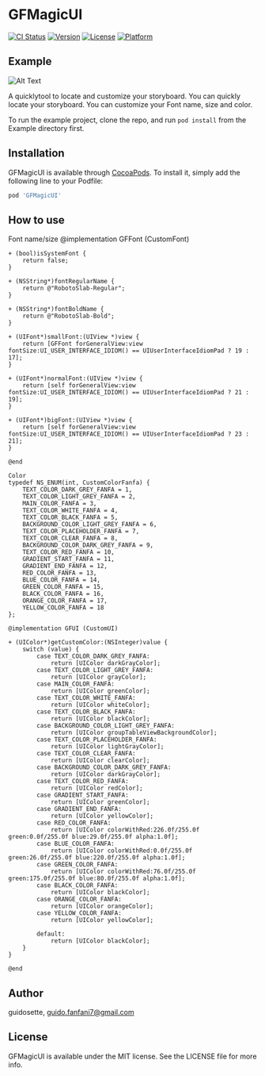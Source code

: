 # GFMagicUI

[![CI Status](https://img.shields.io/travis/guidosette/GFMagicUI.svg?style=flat)](https://travis-ci.org/guidosette/GFMagicUI)
[![Version](https://img.shields.io/cocoapods/v/GFMagicUI.svg?style=flat)](https://cocoapods.org/pods/GFMagicUI)
[![License](https://img.shields.io/cocoapods/l/GFMagicUI.svg?style=flat)](https://cocoapods.org/pods/GFMagicUI)
[![Platform](https://img.shields.io/cocoapods/p/GFMagicUI.svg?style=flat)](https://cocoapods.org/pods/GFMagicUI)

## Example

![Alt Text](https://github.com/guidosette/GFMagicUI/blob/master/photo.gif)

A quicklytool to locate and customize your storyboard.
You can quickly locate your storyboard. You can customize your Font name, size and color.

To run the example project, clone the repo, and run `pod install` from the Example directory first.

## Installation

GFMagicUI is available through [CocoaPods](https://cocoapods.org). To install
it, simply add the following line to your Podfile:

```ruby
pod 'GFMagicUI'
```

## How to use

Font name/size
	@implementation GFFont (CustomFont)

	+ (bool)isSystemFont {
		return false;
	}

	+ (NSString*)fontRegularName {
		return @"RobotoSlab-Regular";
	}

	+ (NSString*)fontBoldName {
		return @"RobotoSlab-Bold";
	}

	+ (UIFont*)smallFont:(UIView *)view {
		return [GFFont forGeneralView:view fontSize:UI_USER_INTERFACE_IDIOM() == UIUserInterfaceIdiomPad ? 19 : 17];
	}

	+ (UIFont*)normalFont:(UIView *)view {
		return [self forGeneralView:view fontSize:UI_USER_INTERFACE_IDIOM() == UIUserInterfaceIdiomPad ? 21 : 19];
	}

	+ (UIFont*)bigFont:(UIView *)view {
		return [self forGeneralView:view fontSize:UI_USER_INTERFACE_IDIOM() == UIUserInterfaceIdiomPad ? 23 : 21];
	}

	@end
	
    Color
	typedef NS_ENUM(int, CustomColorFanfa) {
		TEXT_COLOR_DARK_GREY_FANFA = 1,
		TEXT_COLOR_LIGHT_GREY_FANFA = 2,
		MAIN_COLOR_FANFA = 3,
		TEXT_COLOR_WHITE_FANFA = 4,
		TEXT_COLOR_BLACK_FANFA = 5,
		BACKGROUND_COLOR_LIGHT_GREY_FANFA = 6,
		TEXT_COLOR_PLACEHOLDER_FANFA = 7,
		TEXT_COLOR_CLEAR_FANFA = 8,
		BACKGROUND_COLOR_DARK_GREY_FANFA = 9,
		TEXT_COLOR_RED_FANFA = 10,
		GRADIENT_START_FANFA = 11,
		GRADIENT_END_FANFA = 12,
		RED_COLOR_FANFA = 13,
		BLUE_COLOR_FANFA = 14,
		GREEN_COLOR_FANFA = 15,
		BLACK_COLOR_FANFA = 16,
		ORANGE_COLOR_FANFA = 17,
		YELLOW_COLOR_FANFA = 18
	};
	
	@implementation GFUI (CustomUI)

	+ (UIColor*)getCustomColor:(NSInteger)value {
		switch (value) {
			case TEXT_COLOR_DARK_GREY_FANFA:
				return [UIColor darkGrayColor];
			case TEXT_COLOR_LIGHT_GREY_FANFA:
				return [UIColor grayColor];
			case MAIN_COLOR_FANFA:
				return [UIColor greenColor];
			case TEXT_COLOR_WHITE_FANFA:
				return [UIColor whiteColor];
			case TEXT_COLOR_BLACK_FANFA:
				return [UIColor blackColor];
			case BACKGROUND_COLOR_LIGHT_GREY_FANFA:
				return [UIColor groupTableViewBackgroundColor];
			case TEXT_COLOR_PLACEHOLDER_FANFA:
				return [UIColor lightGrayColor];
			case TEXT_COLOR_CLEAR_FANFA:
				return [UIColor clearColor];
			case BACKGROUND_COLOR_DARK_GREY_FANFA:
				return [UIColor darkGrayColor];
			case TEXT_COLOR_RED_FANFA:
				return [UIColor redColor];
			case GRADIENT_START_FANFA:
				return [UIColor greenColor];
			case GRADIENT_END_FANFA:
				return [UIColor yellowColor];
			case RED_COLOR_FANFA:
				return [UIColor colorWithRed:226.0f/255.0f green:0.0f/255.0f blue:29.0f/255.0f alpha:1.0f];
			case BLUE_COLOR_FANFA:
				return [UIColor colorWithRed:0.0f/255.0f green:26.0f/255.0f blue:220.0f/255.0f alpha:1.0f];
			case GREEN_COLOR_FANFA:
				return [UIColor colorWithRed:76.0f/255.0f green:175.0f/255.0f blue:80.0f/255.0f alpha:1.0f];
			case BLACK_COLOR_FANFA:
				return [UIColor blackColor];
			case ORANGE_COLOR_FANFA:
				return [UIColor orangeColor];
			case YELLOW_COLOR_FANFA:
				return [UIColor yellowColor];

			default:
				return [UIColor blackColor];
		}
	}

	@end

## Author

guidosette, guido.fanfani7@gmail.com

## License

GFMagicUI is available under the MIT license. See the LICENSE file for more info.
